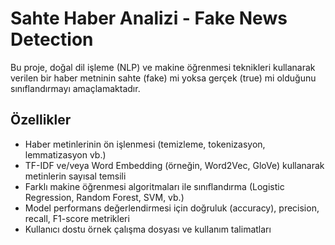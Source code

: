 # Sahte Haber Analizi - Fake News Detection

Bu proje, doğal dil işleme (NLP) ve makine öğrenmesi teknikleri kullanarak verilen bir haber metninin sahte (fake) mi yoksa gerçek (true) mi olduğunu sınıflandırmayı amaçlamaktadır.

## Özellikler

* Haber metinlerinin ön işlenmesi (temizleme, tokenizasyon, lemmatizasyon vb.)
* TF-IDF ve/veya Word Embedding (örneğin, Word2Vec, GloVe) kullanarak metinlerin sayısal temsili
* Farklı makine öğrenmesi algoritmaları ile sınıflandırma (Logistic Regression, Random Forest, SVM, vb.)
* Model performans değerlendirmesi için doğruluk (accuracy), precision, recall, F1-score metrikleri
* Kullanıcı dostu örnek çalışma dosyası ve kullanım talimatları
